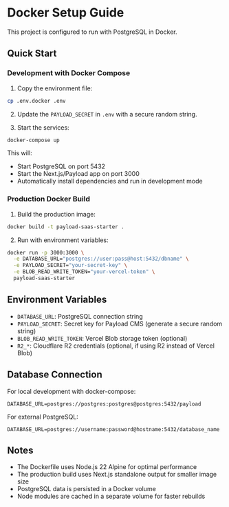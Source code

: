 # Docker Setup Guide

This project is configured to run with PostgreSQL in Docker.

## Quick Start

### Development with Docker Compose

1. Copy the environment file:

```bash
cp .env.docker .env
```

2. Update the `PAYLOAD_SECRET` in `.env` with a secure random string.

3. Start the services:

```bash
docker-compose up
```

This will:

- Start PostgreSQL on port 5432
- Start the Next.js/Payload app on port 3000
- Automatically install dependencies and run in development mode

### Production Docker Build

1. Build the production image:

```bash
docker build -t payload-saas-starter .
```

2. Run with environment variables:

```bash
docker run -p 3000:3000 \
  -e DATABASE_URL="postgres://user:pass@host:5432/dbname" \
  -e PAYLOAD_SECRET="your-secret-key" \
  -e BLOB_READ_WRITE_TOKEN="your-vercel-token" \
  payload-saas-starter
```

## Environment Variables

- `DATABASE_URL`: PostgreSQL connection string
- `PAYLOAD_SECRET`: Secret key for Payload CMS (generate a secure random string)
- `BLOB_READ_WRITE_TOKEN`: Vercel Blob storage token (optional)
- `R2_*`: Cloudflare R2 credentials (optional, if using R2 instead of Vercel Blob)

## Database Connection

For local development with docker-compose:

```
DATABASE_URL=postgres://postgres:postgres@postgres:5432/payload
```

For external PostgreSQL:

```
DATABASE_URL=postgres://username:password@hostname:5432/database_name
```

## Notes

- The Dockerfile uses Node.js 22 Alpine for optimal performance
- The production build uses Next.js standalone output for smaller image size
- PostgreSQL data is persisted in a Docker volume
- Node modules are cached in a separate volume for faster rebuilds

